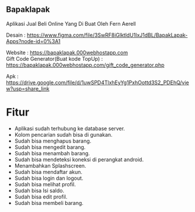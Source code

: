 ## Bapaklapak

Aplikasi Jual Beli Online Yang Di Buat Oleh Fern Aerell

Desain : https://www.figma.com/file/3SwRF8iGlktldU1lxJ1dBL/BapakLapak-Apps?node-id=0%3A1

Website : https://bapaklapak.000webhostapp.com
<br>Gift Code Generator(Buat kode TopUp) : https://bapaklapak.000webhostapp.com/gift_code_generator.php

Apk : https://drive.google.com/file/d/1uwSPD4TlxhEyYg1PxhOottd3S2_PDEhQ/view?usp=share_link


# Fitur
- Aplikasi sudah terhubung ke database server.
- Kolom pencarian sudah bisa di gunakan.
- Sudah bisa menghapus barang.
- Sudah bisa mengedit barang.
- Sudah bisa menambah barang.
- Sudah bisa mendeteksi koneksi di perangkat android.
- Menambahkan Splashscreen.
- Sudah bisa mendaftar akun.
- Sudah bisa login dan logout.
- Sudah bisa melihat profil.
- Sudah bisa Isi saldo.
- Sudah bisa edit profil.
- Sudah bisa membeli barang.
